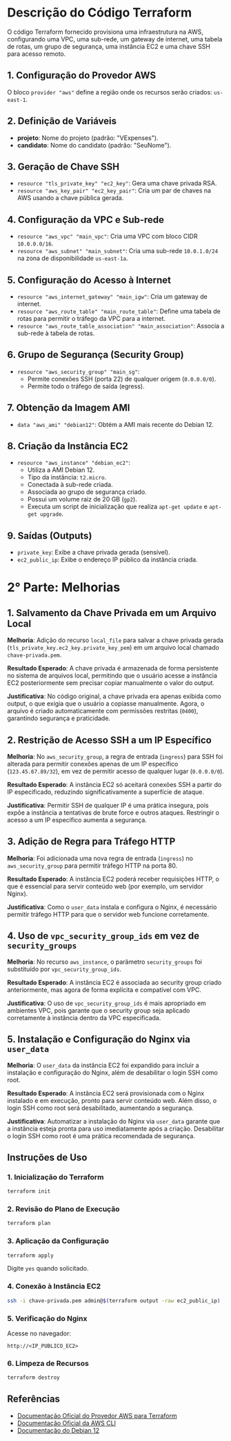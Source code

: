 # Descrição do Código Terraform

O código Terraform fornecido provisiona uma infraestrutura na AWS, configurando uma VPC, uma sub-rede, um gateway de internet, uma tabela de rotas, um grupo de segurança, uma instância EC2 e uma chave SSH para acesso remoto.

## 1. Configuração do Provedor AWS
O bloco `provider "aws"` define a região onde os recursos serão criados: `us-east-1`.

## 2. Definição de Variáveis
- **projeto**: Nome do projeto (padrão: "VExpenses").
- **candidato**: Nome do candidato (padrão: "SeuNome").

## 3. Geração de Chave SSH
- `resource "tls_private_key" "ec2_key"`: Gera uma chave privada RSA.
- `resource "aws_key_pair" "ec2_key_pair"`: Cria um par de chaves na AWS usando a chave pública gerada.

## 4. Configuração da VPC e Sub-rede
- `resource "aws_vpc" "main_vpc"`: Cria uma VPC com bloco CIDR `10.0.0.0/16`.
- `resource "aws_subnet" "main_subnet"`: Cria uma sub-rede `10.0.1.0/24` na zona de disponibilidade `us-east-1a`.

## 5. Configuração do Acesso à Internet
- `resource "aws_internet_gateway" "main_igw"`: Cria um gateway de internet.
- `resource "aws_route_table" "main_route_table"`: Define uma tabela de rotas para permitir o tráfego da VPC para a internet.
- `resource "aws_route_table_association" "main_association"`: Associa a sub-rede à tabela de rotas.

## 6. Grupo de Segurança (Security Group)
- `resource "aws_security_group" "main_sg"`:
  - Permite conexões SSH (porta 22) de qualquer origem (`0.0.0.0/0`).
  - Permite todo o tráfego de saída (egress).

## 7. Obtenção da Imagem AMI
- `data "aws_ami" "debian12"`: Obtém a AMI mais recente do Debian 12.

## 8. Criação da Instância EC2
- `resource "aws_instance" "debian_ec2"`:
  - Utiliza a AMI Debian 12.
  - Tipo da instância: `t2.micro`.
  - Conectada à sub-rede criada.
  - Associada ao grupo de segurança criado.
  - Possui um volume raiz de 20 GB (`gp2`).
  - Executa um script de inicialização que realiza `apt-get update` e `apt-get upgrade`.

## 9. Saídas (Outputs)
- `private_key`: Exibe a chave privada gerada (sensível).
- `ec2_public_ip`: Exibe o endereço IP público da instância criada.

# 2° Parte: Melhorias

## 1. Salvamento da Chave Privada em um Arquivo Local

**Melhoria**: Adição do recurso `local_file` para salvar a chave privada gerada (`tls_private_key.ec2_key.private_key_pem`) em um arquivo local chamado `chave-privada.pem`.

**Resultado Esperado**: A chave privada é armazenada de forma persistente no sistema de arquivos local, permitindo que o usuário acesse a instância EC2 posteriormente sem precisar copiar manualmente o valor do output.

**Justificativa**: No código original, a chave privada era apenas exibida como output, o que exigia que o usuário a copiasse manualmente. Agora, o arquivo é criado automaticamente com permissões restritas (`0400`), garantindo segurança e praticidade.

## 2. Restrição de Acesso SSH a um IP Específico

**Melhoria**: No `aws_security_group`, a regra de entrada (`ingress`) para SSH foi alterada para permitir conexões apenas de um IP específico (`123.45.67.89/32`), em vez de permitir acesso de qualquer lugar (`0.0.0.0/0`).

**Resultado Esperado**: A instância EC2 só aceitará conexões SSH a partir do IP especificado, reduzindo significativamente a superfície de ataque.

**Justificativa**: Permitir SSH de qualquer IP é uma prática insegura, pois expõe a instância a tentativas de brute force e outros ataques. Restringir o acesso a um IP específico aumenta a segurança.

## 3. Adição de Regra para Tráfego HTTP

**Melhoria**: Foi adicionada uma nova regra de entrada (`ingress`) no `aws_security_group` para permitir tráfego HTTP na porta 80.

**Resultado Esperado**: A instância EC2 poderá receber requisições HTTP, o que é essencial para servir conteúdo web (por exemplo, um servidor Nginx).

**Justificativa**: Como o `user_data` instala e configura o Nginx, é necessário permitir tráfego HTTP para que o servidor web funcione corretamente.

## 4. Uso de `vpc_security_group_ids` em vez de `security_groups`

**Melhoria**: No recurso `aws_instance`, o parâmetro `security_groups` foi substituído por `vpc_security_group_ids`.

**Resultado Esperado**: A instância EC2 é associada ao security group criado anteriormente, mas agora de forma explícita e compatível com VPC.

**Justificativa**: O uso de `vpc_security_group_ids` é mais apropriado em ambientes VPC, pois garante que o security group seja aplicado corretamente à instância dentro da VPC especificada.

## 5. Instalação e Configuração do Nginx via `user_data`

**Melhoria**: O `user_data` da instância EC2 foi expandido para incluir a instalação e configuração do Nginx, além de desabilitar o login SSH como root.

**Resultado Esperado**: A instância EC2 será provisionada com o Nginx instalado e em execução, pronto para servir conteúdo web. Além disso, o login SSH como root será desabilitado, aumentando a segurança.

**Justificativa**: Automatizar a instalação do Nginx via `user_data` garante que a instância esteja pronta para uso imediatamente após a criação. Desabilitar o login SSH como root é uma prática recomendada de segurança.


## Instruções de Uso
### 1. Inicialização do Terraform
```bash
terraform init
```

### 2. Revisão do Plano de Execução
```bash
terraform plan
```

### 3. Aplicação da Configuração
```bash
terraform apply
```
Digite `yes` quando solicitado.

### 4. Conexão à Instância EC2
```bash
ssh -i chave-privada.pem admin@$(terraform output -raw ec2_public_ip)
```

### 5. Verificação do Nginx
Acesse no navegador:
```
http://<IP_PUBLICO_EC2>
```

### 6. Limpeza de Recursos
```bash
terraform destroy
```

## Referências
- [Documentação Oficial do Provedor AWS para Terraform](https://www.terraform.io/docs/providers/aws/index.html)
- [Documentação Oficial da AWS CLI](https://docs.aws.amazon.com/cli/latest/userguide/cli-chap-welcome.html)
- [Documentação do Debian 12](https://www.debian.org/releases/stable/amd64/)

